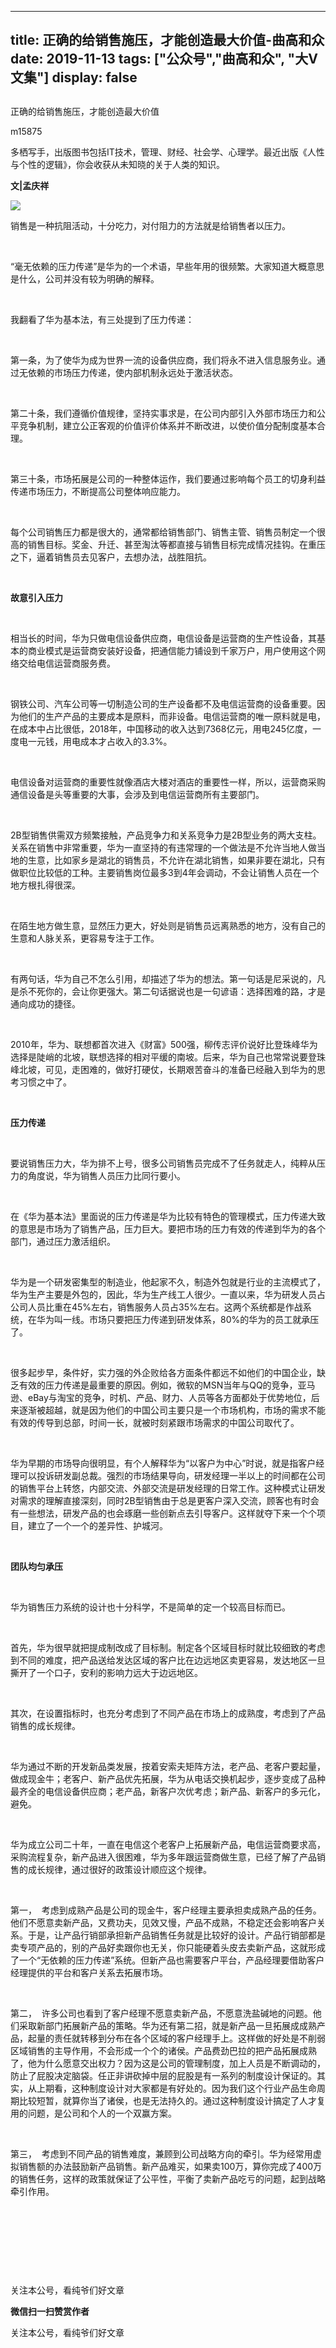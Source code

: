 
---
title:   正确的给销售施压，才能创造最大价值-曲高和众
date: 2019-11-13
tags: ["公众号","曲高和众", "大V文集"]
display: false
---


## 



正确的给销售施压，才能创造最大价值




m15875




多栖写手，出版图书包括IT技术，管理、财经、社会学、心理学。最近出版《人性与个性的逻辑》，你会收获从未知晓的关于人类的知识。


**文|孟庆祥**



<img class="rich_pages" data-ratio="0.744" data-s="300,640" src="https://mmbiz.qpic.cn/mmbiz_jpg/fxGMiaL5Zj1iablX4AI1TTIyz5USr4yMQPWUWXHP3vQDCr3m1wnYNsVNsN00PLNzMY2jMic29wdupibLT9xkGOiamgg/640?wx_fmt=jpeg" data-type="jpeg" data-w="500" style=""/>

销售是一种抗阻活动，十分吃力，对付阻力的方法就是给销售者以压力。

&nbsp;

“毫无依赖的压力传递”是华为的一个术语，早些年用的很频繁。大家知道大概意思是什么，公司并没有较为明确的解释。

&nbsp;

我翻看了华为基本法，有三处提到了压力传递：

&nbsp;

第一条，为了使华为成为世界一流的设备供应商，我们将永不进入信息服务业。通过无依赖的市场压力传递，使内部机制永远处于激活状态。

&nbsp;

第二十条，我们遵循价值规律，坚持实事求是，在公司内部引入外部市场压力和公平竞争机制，建立公正客观的价值评价体系并不断改进，以使价值分配制度基本合理。

&nbsp;

第三十条，市场拓展是公司的一种整体运作，我们要通过影响每个员工的切身利益传递市场压力，不断提高公司整体响应能力。

&nbsp;

每个公司销售压力都是很大的，通常都给销售部门、销售主管、销售员制定一个很高的销售目标。奖金、升迁、甚至淘汰等都直接与销售目标完成情况挂钩。在重压之下，逼着销售员去见客户，去想办法，战胜阻抗。

&nbsp;

**故意引入压力**

&nbsp;

相当长的时间，华为只做电信设备供应商，电信设备是运营商的生产性设备，其基本的商业模式是运营商安装好设备，把通信能力铺设到千家万户，用户使用这个网络交给电信运营商服务费。

&nbsp;

钢铁公司、汽车公司等一切制造公司的生产设备都不及电信运营商的设备重要。因为他们的生产产品的主要成本是原料，而非设备。电信运营商的唯一原料就是电，在成本中占比很低，2018年，中国移动的收入达到7368亿元，用电245亿度，一度电一元钱，用电成本才占收入的3.3%。

&nbsp;

电信设备对运营商的重要性就像酒店大楼对酒店的重要性一样，所以，运营商采购通信设备是头等重要的大事，会涉及到电信运营商所有主要部门。

&nbsp;

2B型销售供需双方频繁接触，产品竞争力和关系竞争力是2B型业务的两大支柱。关系在销售中非常重要，华为一直坚持的有违常理的一个做法是不允许当地人做当地的生意，比如家乡是湖北的销售员，不允许在湖北销售，如果非要在湖北，只有做职位比较低的工种。主要销售岗位最多3到4年会调动，不会让销售人员在一个地方根扎得很深。

&nbsp;

在陌生地方做生意，显然压力更大，好处则是销售员远离熟悉的地方，没有自己的生意和人脉关系，更容易专注于工作。

&nbsp;

有两句话，华为自己不怎么引用，却描述了华为的想法。第一句话是尼采说的，凡是杀不死你的，会让你更强大。第二句话据说也是一句谚语：选择困难的路，才是通向成功的捷径。

&nbsp;

2010年，华为、联想都首次进入《财富》500强，柳传志评价说好比登珠峰华为选择是陡峭的北坡，联想选择的相对平缓的南坡。后来，华为自己也常常说要登珠峰北坡，可见，走困难的，做好打硬仗，长期艰苦奋斗的准备已经融入到华为的思考习惯之中了。

&nbsp;

**压力传递**

&nbsp;

要说销售压力大，华为排不上号，很多公司销售员完成不了任务就走人，纯粹从压力的角度说，华为销售人员压力比同行要小。

&nbsp;

在《华为基本法》里面说的压力传递是华为比较有特色的管理模式，压力传递大致的意思是市场为了销售产品，压力巨大。要把市场的压力有效的传递到华为的各个部门，通过压力激活组织。

&nbsp;

华为是一个研发密集型的制造业，他起家不久，制造外包就是行业的主流模式了，华为生产主要是外包的，因此，华为生产线工人很少。一直以来，华为研发人员占公司人员比重在45%左右，销售服务人员占35%左右。这两个系统都是作战系统，在华为叫一线。市场只要把压力传递到研发体系，80%的华为的员工就承压了。

&nbsp;

很多起步早，条件好，实力强的外企败给各方面条件都远不如他们的中国企业，缺乏有效的压力传递是最重要的原因。例如，微软的MSN当年与QQ的竞争，亚马逊、eBay与淘宝的竞争，时机、产品、财力、人员等各方面都处于优势地位，后来逐渐被超越，就是因为他们的中国公司主要只是一个市场机构，市场的需求不能有效的传导到总部，时间一长，就被时刻紧跟市场需求的中国公司取代了。

&nbsp;

华为早期的市场导向很明显，有个人解释华为“以客户为中心”时说，就是指客户经理可以投诉研发副总裁。强烈的市场结果导向，研发经理一半以上的时间都在公司的销售平台上转悠，内部交流、外部交流是研发经理的日常工作。这种模式让研发对需求的理解直接深刻，同时2B型销售由于总是更客户深入交流，顾客也有时会有一些想法，研发产品的也会琢磨一些创新点去引导客户。这样就夺下来一个个项目，建立了一个一个的差异性、护城河。

&nbsp;

**团队均匀承压**

&nbsp;

华为销售压力系统的设计也十分科学，不是简单的定一个较高目标而已。

&nbsp;

首先，华为很早就把提成制改成了目标制。制定各个区域目标时就比较细致的考虑到不同的难度，把产品送给发达区域的客户比在边远地区卖更容易，发达地区一旦撕开了一个口子，安利的影响力远大于边远地区。

&nbsp;

其次，在设置指标时，也充分考虑到了不同产品在市场上的成熟度，考虑到了产品销售的成长规律。

&nbsp;

华为通过不断的开发新品类发展，按着安索夫矩阵方法，老产品、老客户要起量，做成现金牛；老客户、新产品优先拓展，华为从电话交换机起步，逐步变成了品种最齐全的电信设备供应商；老产品，新客户次优考虑；新产品、新客户的多元化，避免。

&nbsp;

华为成立公司二十年，一直在电信这个老客户上拓展新产品，电信运营商要求高，采购流程复杂，新产品进入很困难，华为多年跟运营商做生意，已经了解了产品销售的成长规律，通过很好的政策设计顺应这个规律。

&nbsp;

第一，&nbsp;&nbsp;考虑到成熟产品是公司的现金牛，客户经理主要承担卖成熟产品的任务。他们不愿意卖新产品，又费功夫，见效又慢，产品不成熟，不稳定还会影响客户关系。于是，让产品行销部承担新产品销售任务就是比较好的设计。产品行销部都是卖专项产品的，别的产品好卖跟你也无关，你只能硬着头皮去卖新产品，这就形成了一个“无依赖的压力传递”系统。但新产品也需要客户平台，产品经理要借助客户经理提供的平台和客户关系去拓展市场。

&nbsp;

第二，&nbsp;&nbsp;许多公司也看到了客户经理不愿意卖新产品，不愿意洗盐碱地的问题。他们采取新部门拓展新产品的策略。华为还有第二招，就是新产品一旦拓展成成熟产品，起量的责任就转移到分布在各个区域的客户经理手上。这样做的好处是不削弱区域销售的主导作用，不会形成一个个的诸侯。产品费劲巴拉的把产品拓展成熟了，他为什么愿意交出权力？因为这是公司的管理制度，加上人员是不断调动的，防止了屁股决定脑袋。任正非讲砍掉中层的屁股是有一系列的制度设计保证的。其实，从上期看，这种制度设计对大家都是有好处的。因为我们这个行业产品生命周期比较短暂，就算你当了诸侯，也是无法持久的。通过这种制度设计搞定了人才复用的问题，是公司和个人的一个双赢方案。

&nbsp;

第三，&nbsp;&nbsp;考虑到不同产品的销售难度，兼顾到公司战略方向的牵引。华为经常用虚拟销售额的办法鼓励新产品销售。新产品难买，如果卖100万，算你完成了400万的销售任务，这样的政策就保证了公平性，平衡了卖新产品吃亏的问题，起到战略牵引作用。

&nbsp;

&nbsp;

&nbsp;

&nbsp;



关注本公号，看纯爷们好文章


**微信扫一扫赞赏作者**






关注本公号，看纯爷们好文章








